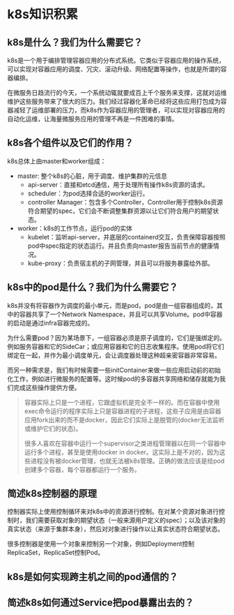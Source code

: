 # k8s知识积累

## k8s是什么？我们为什么需要它？

k8s是一个用于编排管理容器应用的分布式系统。它类似于容器应用的操作系统，可以实现对容器应用的调度、冗灾、滚动升级、网络配置等操作，也就是所谓的容器编排。

在微服务日趋流行的今天，一个系统动辄就要成百上千个服务来支撑，这就对运维维护这些服务带来了很大的压力。我们经过容器化革命已经将这些应用打包成为容器减轻了运维部署的压力，而k8s作为容器应用的管理者，可以实现对容器应用的自动化运维，让海量微服务应用的管理不再是一件困难的事情。

## k8s各个组件以及它们的作用？

k8s总体上由master和worker组成：

- master: 整个k8s的心脏，用于调度、维护集群的元信息
  - api-server：直接和etcd通信，用于处理所有操作k8s资源的请求。
  - scheduler：为pod选择合适的worker运行。
  - controller Manager：包含多个Controller，Controller用于控制k8s资源符合期望的spec，它们会不断调整集群资源以让它们符合用户的期望状态。
- worker：k8s的工作节点，运行pod的实体
  - kubelet：监听api-server，并底层的containerd交互，负责保障容器按照pod中spec指定的状态运行。并且负责向master报告当前节点的健康情况。
  - kube-proxy：负责宿主机的子网管理，并且可以将服务暴露给外部。

## k8s中的pod是什么？我们为什么需要它？

k8s并没有将容器作为调度的最小单元，而是pod，pod是由一组容器组成的，其中的容器共享了一个Network Namespace，并且可以共享Volume。pod中容器的启动是通过infra容器完成的。

为什么需要pod？因为某场景下，一组容器必须是原子调度的，它们是强绑定的。例如服务容器和它的SideCar；或应用容器和它的日志收集程序。使用pod将它们绑定在一起，并作为最小调度单元，会让调度器处理这种超亲密容器非常容易。

而另一种需求是，我们有时候需要一些initContainer来做一些应用启动前的初始化工作，例如进行微服务的配置等。这时候pod的多容器共享网络和储存就能为我们完成这些操作提供方便。

> 容器实际上只是一个进程，它跟虚拟机是完全不一样的。而在容器中使用exec命令运行的程序实际上只是容器进程的子进程，这些子应用是由容器应用fork出来的而不是docker，因此它们实际上是脱管的(docker无法监听或维护它们的状态)。
>
> 很多人喜欢在容器中运行一个supervisor之类进程管理器以在同一个容器中运行多个进程，甚至是使用docker in docker。这实际上是不对的，因为这些进程没有被docker管理，也就无法被k8s管理。正确的做法应该是给pod创建多个容器，每个容器都运行一个服务。

## 简述k8s控制器的原理

控制器实际上使用控制循环来对k8s中的资源进行控制。在对某个资源对象进行控制时，我们需要获取对象的期望状态（一般来源用户定义的spec）；以及该对象的真实状态（来源于集群本身），然后对对象进行操作以让真实状态符合期望状态。

很多控制器是使用一个对象来控制另一个对象，例如Deployment控制ReplicaSet，ReplicaSet控制Pod。

## k8s是如何实现跨主机之间的pod通信的？

## 简述k8s如何通过Service把pod暴露出去的？
